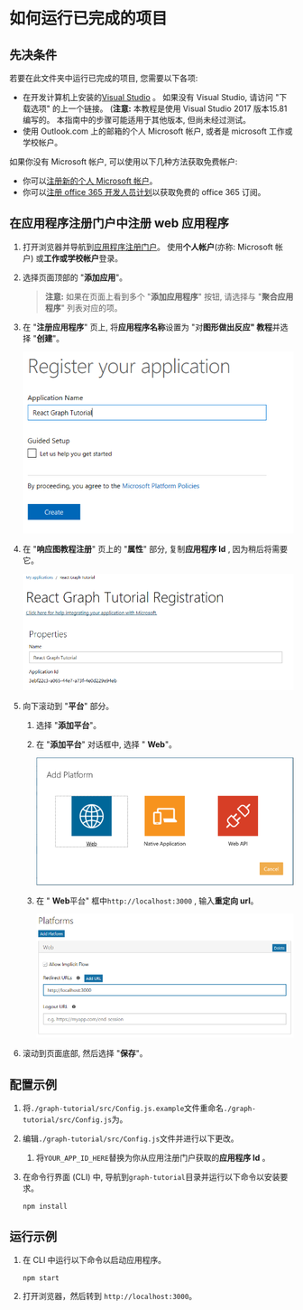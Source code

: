 # <a name="how-to-run-the-completed-project"></a>如何运行已完成的项目

## <a name="prerequisites"></a>先决条件

若要在此文件夹中运行已完成的项目, 您需要以下各项:

- 在开发计算机上安装的[Visual Studio](https://visualstudio.microsoft.com/vs/) 。 如果没有 Visual Studio, 请访问 "下载选项" 的上一个链接。 (**注意:** 本教程是使用 Visual Studio 2017 版本15.81 编写的。 本指南中的步骤可能适用于其他版本, 但尚未经过测试。
- 使用 Outlook.com 上的邮箱的个人 Microsoft 帐户, 或者是 microsoft 工作或学校帐户。

如果你没有 Microsoft 帐户, 可以使用以下几种方法获取免费帐户:

- 你可以[注册新的个人 Microsoft 帐户](https://signup.live.com/signup?wa=wsignin1.0&rpsnv=12&ct=1454618383&rver=6.4.6456.0&wp=MBI_SSL_SHARED&wreply=https://mail.live.com/default.aspx&id=64855&cbcxt=mai&bk=1454618383&uiflavor=web&uaid=b213a65b4fdc484382b6622b3ecaa547&mkt=E-US&lc=1033&lic=1)。
- 你可以[注册 office 365 开发人员计划](https://developer.microsoft.com/office/dev-program)以获取免费的 office 365 订阅。

## <a name="register-a-web-application-with-the-application-registration-portal"></a>在应用程序注册门户中注册 web 应用程序

1. 打开浏览器并导航到[应用程序注册门户](https://apps.dev.microsoft.com)。 使用**个人帐户**(亦称: Microsoft 帐户) 或**工作或学校帐户**登录。

1. 选择页面顶部的 "**添加应用**"。

    > **注意:** 如果在页面上看到多个 "**添加应用程序**" 按钮, 请选择与 "**聚合应用程序**" 列表对应的项。

1. 在 "**注册应用程序**" 页上, 将**应用程序名称**设置为 "对**图形做出反应" 教程**并选择 "**创建**"。

    ![在应用注册门户网站中创建新应用程序的屏幕截图](/tutorial/images/arp-create-app-01.png)

1. 在 "**响应图教程注册**" 页上的 "**属性**" 部分, 复制**应用程序 Id** , 因为稍后将需要它。

    ![新创建的应用程序 ID 的屏幕截图](/tutorial/images/arp-create-app-02.png)

1. 向下滚动到 "**平台**" 部分。

    1. 选择 "**添加平台**"。
    1. 在 "**添加平台**" 对话框中, 选择 " **Web**"。

        ![为应用程序创建平台的屏幕截图](/tutorial/images/arp-create-app-03.png)

    1. 在 " **Web**平台" 框中`http://localhost:3000` , 输入**重定向 url**。

        ![应用程序新添加的 Web 平台的屏幕截图](/tutorial/images/arp-create-app-04.png)

1. 滚动到页面底部, 然后选择 "**保存**"。

## <a name="configure-the-sample"></a>配置示例

1. 将`./graph-tutorial/src/Config.js.example`文件重命名`./graph-tutorial/src/Config.js`为。
1. 编辑`./graph-tutorial/src/Config.js`文件并进行以下更改。
    1. 将`YOUR_APP_ID_HERE`替换为你从应用注册门户获取的**应用程序 Id** 。
1. 在命令行界面 (CLI) 中, 导航到`graph-tutorial`目录并运行以下命令以安装要求。

    ```Shell
    npm install
    ```

## <a name="run-the-sample"></a>运行示例

1. 在 CLI 中运行以下命令以启动应用程序。

    ```Shell
    npm start
    ```

1. 打开浏览器，然后转到 `http://localhost:3000`。